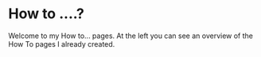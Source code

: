 # How to ....?

Welcome to my How to... pages.
At the left you can see an overview of the How To pages I already created.